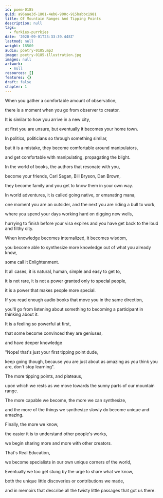 ```yaml
---
id: poem-0185
guid: a96aae3d-1801-4eb6-900c-915babbc1981
title: Of Mountain Ranges And Tipping Points
description: null
tags:
  - furkies-purrkies
date: '2020-09-01T23:33:39.448Z'
lastmod: null
weight: 18500
audio: poetry-0185.mp3
image: poetry-0185-illustration.jpg
images: null
artwork:
  - null
resources: []
features: {}
draft: false
chapter: 1
---
```


When you gather a comfortable amount of observation,

there is a moment when you go from observer to creator.

It is similar to how you arrive in a new city,

at first you are unsure, but eventually it becomes your home town.

In politics, politicians so through something similar,

but it is a mistake, they become comfortable around manipulators,

and get comfortable with manipulating, propagating the blight.

In the world of books, the authors that resonate with you,

become your friends, Carl Sagan, Bill Bryson, Dan Brown,

they become family and you get to know them in your own way.

In world adventures, it is called going native, or emanating mana,

one moment you are an outsider, and the next you are riding a bull to work,

where you spend your days working hard on digging new wells,

hurrying to finish before your visa expires and you have get back to the loud and filthy city.

When knowledge becomes internalized, it becomes wisdom,

you become able to synthesize more knowledge out of what you already know,

some call it Enlightenment.

It all cases, it is natural, human, simple and easy to get to,

it is not rare, it is not a power granted only to special people,

it is a power that makes people more special.

If you read enough audio books that move you in the same direction,

you'll go from listening about something to becoming a participant in thinking about it.

It is a feeling so powerful at first,

that some become convinced they are geniuses,

and have deeper knowledge

"Nope! that's just your first tipping point dude,

keep going though, because you are just about as amazing as you think you are, don't stop learning".

The more tipping points, and plateaus,

upon which we rests as we move towards the sunny parts of our mountain range.

The more capable we become, the more we can synthesize,

and the more of the things we synthesize slowly do become unique and amazing.

Finally, the more we know,

the easier it is to understand other people's works,

we begin sharing more and more with other creators.

That's Real Education,

we become specialists in our own unique corners of the world,

Eventually we too get stung by the urge to share what we know,

both the unique little discoveries or contributions we made,

and in memoirs that describe all the twisty little passages that got us there.
